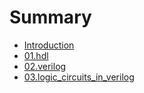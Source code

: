 # Summary

* [Introduction](README.md)
* [01.hdl](chapter1.md)
* [02.verilog](02.md)
* [03.logic\_circuits\_in\_verilog](03logiccircuitsinverilog.md)

